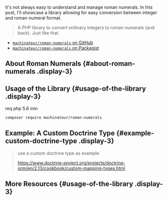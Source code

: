 It's not always easy to understand and manage roman numerals. In this post, I'll showcase a library allowing for easy
conversion between integer and roman numeral format.

> A PHP library to convert ordinary integers to roman numerals (and back). Just like that.

- [`machinateur/roman-numerals` on GitHub](https://github.com/machinateur/roman-numerals)
- [`machinateur/roman-numerals` on Packagist](https://packagist.org/packages/machinateur/roman-numerals)

## About Roman Numerals {#about-roman-numerals .display-3}

## Usage of the Library {#usage-of-the-library .display-3}

req php 5.6 min

```bash
composer require machinateur/roman-numerals
```

## Example: A Custom Doctrine Type {#example-custom-doctrine-type .display-3}

> use a custom doctrine type as example
> 
> https://www.doctrine-project.org/projects/doctrine-orm/en/2.13/cookbook/custom-mapping-types.html

## More Resources {#usage-of-the-library .display-3}
